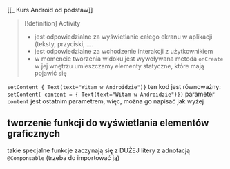 [[_ Kurs Android od podstaw]]

>[!definition] Activity
> - jest odpowiedzialne za wyświetlanie całego ekranu w aplikacji (teksty, przyciski, ....
> - jest odpowiedzialne za wchodzenie interakcji  z użytkownikiem
> - w momencie tworzenia widoku jest wywoływana metoda `onCreate` w jej wnętrzu umieszczamy elementy statyczne, które mają pojawić się 



`setContent { Text(text="Witam w Androidzie")}` ten kod jest równoważny:
`setContent( content = { Text(text="Witam w Androidzie")})`
parameter `content` jest ostatnim parametrem, więc, można go napisać jak wyżej 


## tworzenie funkcji do wyświetlania elementów graficznych

takie specjalne funkcje zaczynają się z DUŻEJ litery z adnotacją `@Componsable` (trzeba do importować ją)

























